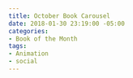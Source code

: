 ```yaml
---
title: October Book Carousel
date: 2018-01-30 23:19:00 -05:00
categories:
- Book of the Month
tags:
- Animation
- social
---
```


<div class="video-vertical">
	<https://player.vimeo.com/video/253552296" autoplay=1&loop=1&autopause=0" width="640" height="1138" frameborder="0" webkitallowfullscreen mozallowfullscreen allowfullscreen></iframe>
</div>

